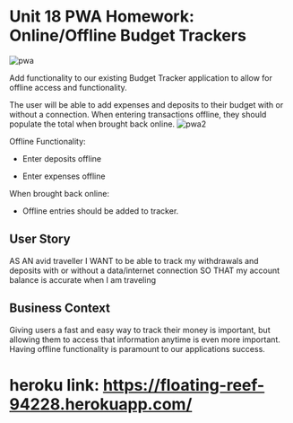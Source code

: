 # Unit 18 PWA Homework: Online/Offline Budget Trackers

![pwa](https://user-images.githubusercontent.com/68441056/102059831-4a93d580-3da6-11eb-8d9a-6c6b0154202e.JPG)

Add functionality to our existing Budget Tracker application to allow for offline access and functionality.

The user will be able to add expenses and deposits to their budget with or without a connection. When entering transactions offline, they should populate the total when brought back online.
![pwa2](https://user-images.githubusercontent.com/68441056/102059896-5da6a580-3da6-11eb-80cd-d71ce9c9cda3.JPG)

Offline Functionality:

  * Enter deposits offline

  * Enter expenses offline

When brought back online:

  * Offline entries should be added to tracker.

## User Story
AS AN avid traveller
I WANT to be able to track my withdrawals and deposits with or without a data/internet connection
SO THAT my account balance is accurate when I am traveling

## Business Context

Giving users a fast and easy way to track their money is important, but allowing them to access that information anytime is even more important. Having offline functionality is paramount to our applications success.

# heroku link: https://floating-reef-94228.herokuapp.com/
